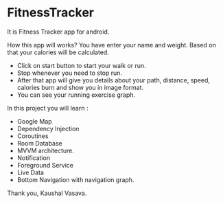 # FitnessTracker
It is Fitness Tracker app for android.

How this app will works?
You have enter your name and weight. Based on that your calories will be calculated.

- Click on start button to start your walk or run.
- Stop whenever you need to stop run.
- After that app will give you details about your path, distance, speed, calories burn and show you in image format.
- You can see your running exercise graph.

 In this project you will learn : 
 - Google Map
 - Dependency Injection
 - Coroutines 
 - Room Database 
 - MVVM architecture.
 - Notification
 - Foreground Service
 - Live Data
 - Bottom Navigation with navigation graph.

Thank you,
Kaushal Vasava.


